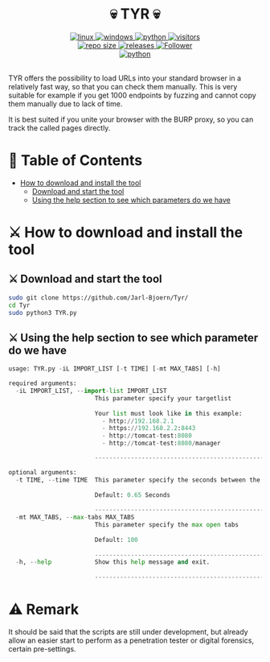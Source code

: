 <h1 align="center">💀 TYR 💀</h1>
<p align="center"></p>
<div align="center">
  <a href="https://www.kali.org/">
    <img alt="linux" src="https://img.shields.io/badge/%20-Linux-1f425f.svg?logo=linux&logoColor=cyan" />
  </a>
  <a href="https://www.microsoft.com/">
    <img alt="windows" src="https://img.shields.io/badge/%20-Windows-1f425f.svg?logo=windows&logoColor=cyan" />
  </a>
  <a href="https://www.python.org/downloads/release/python-3100/">
    <img alt="python" src="https://img.shields.io/badge/python-3.10-blue.svg?logo=python&logoColor=cyan" />
  </a>
  <a href="https://visitor-badge.glitch.me/badge?page_id=jarl-bjoern/tyr&left_color=grey&right_color=blue">
    <img alt="visitors" src="https://visitor-badge.glitch.me/badge?page_id=jarl-bjoern/tyr&left_color=grey&right_color=blue" />
  </a>
</div>
<div align="center">
  <a href="https://GitHub.com/jarl-bjoern/tyr/releases/">
    <img alt="repo size" src="https://img.shields.io/github/repo-size/jarl-bjoern/tyr?logo=github&logoColor=cyan" />
  </a>
  <a href="https://GitHub.com/jarl-bjoern/tyr/releases/">
    <img alt="releases" src="https://img.shields.io/github/downloads/jarl-bjoern/tyr/total?color=blue&logo=github&logoColor=cyan" />
  </a>
  <a href="https://github.com/jarl-bjoern">
      <img title="Follower" src="https://img.shields.io/github/followers/jarl-bjoern?color=blue&label=follow&logo=github&logoColor=cyan&style=flat-square">
  </a>
</div>
<div align="center">
  <a href="https://www.python.org/">
    <img alt="python" src="https://img.shields.io/badge/Made%20with-Python-1f425f.svg" />
  </a>
</div><br/>

TYR offers the possibility to load URLs into your standard browser in a relatively fast way, so that you can check them manually. This is very suitable for example if you get 1000 endpoints by fuzzing and cannot copy them manually due to lack of time.

It is best suited if you unite your browser with the BURP proxy, so you can track the called pages directly.<br />

# 📖 Table of Contents
- [How to download and install the tool](#download_install)
  - [Download and start the tool](#start_install)
  - [Using the help section to see which parameters do we have](#help_install)
      
<a name="download_install"></a>
# ⚔ How to download and install the tool
<a name="start_install"></a>
## ⚔ Download and start the tool
```bash
sudo git clone https://github.com/Jarl-Bjoern/Tyr/
cd Tyr
sudo python3 TYR.py
```

<a name="help_install"></a>
## ⚔ Using the help section to see which parameter do we have
```python
usage: TYR.py -iL IMPORT_LIST [-t TIME] [-mt MAX_TABS] [-h]

required arguments:
  -iL IMPORT_LIST, --import-list IMPORT_LIST
                        This parameter specify your targetlist
 
                        Your list must look like in this example:
                          - http://192.168.2.1
                          - https://192.168.2.2:8443
                          - http://tomcat-test:8080
                          - http://tomcat-test:8080/manager

                        -----------------------------------------------------------

optional arguments:
  -t TIME, --time TIME  This parameter specify the seconds between the next tab
 
                        Default: 0.65 Seconds
 
                        -----------------------------------------------------------
  -mt MAX_TABS, --max-tabs MAX_TABS
                        This parameter specify the max open tabs
 
                        Default: 100
 
                        -----------------------------------------------------------
  -h, --help            Show this help message and exit.
 
                        -----------------------------------------------------------
```

# ⚠️ Remark
It should be said that the scripts are still under development, but already allow an easier start to perform as a penetration tester or digital forensics, certain pre-settings.

